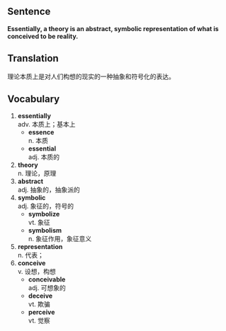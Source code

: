 ## Sentence

**Essentially, a theory is an abstract, symbolic representation of what is conceived to be reality.**

## Translation

理论本质上是对人们构想的现实的一种抽象和符号化的表达。

## Vocabulary   

1. **essentially**   
adv. 本质上；基本上
    - **essence**    
        n. 本质
    - **essential**   
        adj. 本质的
2. **theory**   
n. 理论，原理
3. **abstract**     
adj. 抽象的，抽象派的
4. **symbolic**   
adj. 象征的，符号的
    - **symbolize**   
        vt. 象征
    - **symbolism**   
        n. 象征作用，象征意义
5. **representation**    
n. 代表；
6. **conceive**   
v. 设想，构想
    - **conceivable**   
    adj. 可想象的 
    - **deceive**   
    vt. 欺骗
    - **perceive**   
    vt. 觉察
